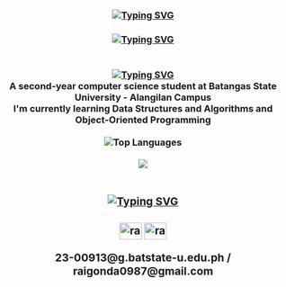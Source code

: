 <h3 align="center">
<a href="https://git.io/typing-svg"><img src="https://readme-typing-svg.herokuapp.com?font=Times+New+Roman&weight=100&size=25&duration=1&color=F79509&multiline=true&repeat=false&width=820&height=175&lines=%E2%96%88%E2%96%88%E2%95%97__+%E2%96%88%E2%96%88%E2%95%97+__+%E2%96%88%E2%96%88%E2%96%88%E2%96%88%E2%96%88%E2%96%88%E2%96%88%E2%95%97___%E2%96%88%E2%96%88%E2%95%97_______+++++%E2%96%88%E2%96%88%E2%95%97__________++++++%E2%96%88%E2%96%88%E2%96%88%E2%96%88%E2%96%88%E2%96%88%E2%95%97+;%E2%96%88%E2%96%88%E2%95%91__++%E2%96%88%E2%96%88%E2%95%91___++%E2%96%88%E2%96%88%E2%95%94%E2%95%90%E2%95%90%E2%95%90%E2%95%90%E2%95%9D___%E2%96%88%E2%96%88%E2%95%91____+__++++%E2%96%88%E2%96%88%E2%95%91________+++++%E2%96%88%E2%96%88%E2%95%94%E2%95%90%E2%95%90%E2%95%90%E2%96%88%E2%96%88%E2%95%97;%E2%96%88%E2%96%88%E2%96%88%E2%96%88%E2%96%88%E2%96%88%E2%96%88%E2%95%91__+++%E2%96%88%E2%96%88%E2%96%88%E2%96%88%E2%96%88%E2%95%97______+%E2%96%88%E2%96%88%E2%95%91_______+++++%E2%96%88%E2%96%88%E2%95%91_______+++++%E2%96%88%E2%96%88%E2%95%91_____+++%E2%96%88%E2%96%88%E2%95%91;%E2%96%88%E2%96%88%E2%95%94%E2%95%90%E2%95%90%E2%96%88%E2%96%88%E2%95%91___%E2%96%88%E2%96%88%E2%95%94%E2%95%90%E2%95%90%E2%95%9D+_____+%E2%96%88%E2%96%88%E2%95%91_______+++++%E2%96%88%E2%96%88%E2%95%91________+++++%E2%96%88%E2%96%88%E2%95%91___+++%E2%96%88%E2%96%88%E2%95%91;%E2%96%88%E2%96%88%E2%95%91__++%E2%96%88%E2%96%88%E2%95%91___%E2%96%88%E2%96%88%E2%96%88%E2%96%88%E2%96%88%E2%96%88%E2%96%88%E2%95%97____%E2%96%88%E2%96%88%E2%96%88%E2%96%88%E2%96%88%E2%96%88%E2%96%88%E2%95%97_%E2%96%88%E2%96%88%E2%96%88%E2%96%88%E2%96%88%E2%96%88%E2%96%88%E2%95%97%E2%95%9A%E2%96%88%E2%96%88%E2%96%88%E2%96%88%E2%96%88%E2%96%88%E2%95%94%E2%95%9D;%E2%95%9A%E2%95%90%E2%95%9D+--%E2%95%9A%E2%95%90%E2%95%9D-----%E2%95%9A%E2%95%90%E2%95%90%E2%95%90%E2%95%90%E2%95%90%E2%95%90%E2%95%9D------%E2%95%9A%E2%95%90%E2%95%90%E2%95%90%E2%95%90%E2%95%90%E2%95%90%E2%95%9D%E2%95%9A%E2%95%90%E2%95%90%E2%95%90%E2%95%90%E2%95%90%E2%95%90%E2%95%9D---+%E2%95%9A%E2%95%90%E2%95%90%E2%95%90%E2%95%90%E2%95%90%E2%95%9D+" alt="Typing SVG" /></a>
</h3>

<h3 align="center">
<a href="https://git.io/typing-svg"><img src="https://readme-typing-svg.herokuapp.com?font=Tiny5&weight=100&size=36&duration=800&pause=1000&color=F79509&multiline=true&width=820&lines=welcome+to.....+whatever+this+is+for+now" alt="Typing SVG" /></a>
<h3><br>

<div align="center">
 <a href="https://git.io/typing-svg"><img src="https://readme-typing-svg.herokuapp.com?font=Tiny5&weight=100&size=22&duration=1&color=F79509&center=true&vCenter=true&multiline=true&repeat=false&width=800&lines=+%E2%96%8C%E2%95%91%E2%96%88%E2%95%91%E2%96%8C%E2%94%82%E2%95%91%E2%96%8C%E2%94%82%E2%95%91%E2%96%8C%E2%95%91%E2%96%8C%E2%96%88%E2%95%91Hello+there!+I'm+Raim++%E2%96%8C%E2%94%82%E2%95%91%E2%96%8C%E2%95%91%E2%96%8C%E2%94%82%E2%95%91%E2%95%91%E2%96%8C%E2%96%88%E2%95%91%E2%96%8C%E2%95%91%E2%96%88" alt="Typing SVG" /></a><br>
    A second-year computer science student at Batangas State University - Alangilan Campus <br> I'm currently learning <b>Data Structures and Algorithms and Object-Oriented Programming<b/>
</div>
<br/>
<div align="center">
    <img src="https://github-readme-stats.vercel.app/api/top-langs/?username=Paul-Raimiel-Gonda&layout=compact&theme=gruvbox&hide" alt="Top Languages" />
</div>
<br/>

<div align="center">
    <img src="https://skillicons.dev/icons?i=c,cpp,python,java,rust,html,css,javascript" />
</div>

<br/>

<h3 align="center">
<a href="https://git.io/typing-svg"><img src="https://readme-typing-svg.herokuapp.com?font=Tiny5&weight=100&size=22&duration=1&color=F79509&center=true&vCenter=true&multiline=true&repeat=false&width=800&lines=+%E2%96%8C%E2%95%91%E2%96%88%E2%95%91%E2%96%8C%E2%94%82%E2%95%91%E2%96%8C%E2%94%82%E2%95%91%E2%96%8C%E2%95%91%E2%96%8C%E2%96%88%E2%95%91Connect+with+Me++%E2%96%8C%E2%94%82%E2%95%91%E2%96%8C%E2%95%91%E2%96%8C%E2%94%82%E2%95%91%E2%95%91%E2%96%8C%E2%96%88%E2%95%91%E2%96%8C%E2%95%91%E2%96%88" alt="Typing SVG" /></a>
<h3>
<p align="center">
<a href="https://www.facebook.com/paul.gonda.7" target="blank"><img align="center" src="https://raw.githubusercontent.com/rahuldkjain/github-profile-readme-generator/master/src/images/icons/Social/facebook.svg" alt="raim gonda" height="30" width="40" /></a>
<a href="https://www.instagram.com/raiyeezus" target="blank"><img align="center" src="https://raw.githubusercontent.com/rahuldkjain/github-profile-readme-generator/master/src/images/icons/Social/instagram.svg" alt="raiyeezus" height="30" width="40" /></a>
<div align="center">
23-00913@g.batstate-u.edu.ph / raigonda0987@gmail.com
</div>
</p>
